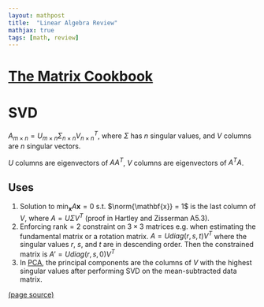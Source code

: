 ```yaml
---
layout: mathpost
title:  "Linear Algebra Review"
mathjax: true
tags: [math, review]
---
```


# [The Matrix Cookbook](https://www.math.uwaterloo.ca/~hwolkowi/matrixcookbook.pdf)

# SVD
$A_{m \times n} = U_{m \times n} \Sigma_{n \times n} V_{n \times n}^T$, where $\Sigma$ has $n$ singular values, and $V$ columns are $n$ singular vectors.

$U$ columns are eigenvectors of $AA^T$, $V$ columns are eigenvectors of $A^TA$.

## Uses
1. Solution to $\min_{\mathbf{x}} A\mathbf{x} = 0$ s.t. $\norm{\mathbf{x}} = 1$ is the last column of $V$, where $A = U \Sigma V^T$ (proof in Hartley and Zisserman A5.3).
2. Enforcing rank$=2$ constraint on $3 \times 3$ matrices e.g. when estimating the fundamental matrix or a rotation matrix. $A = U diag(r, s, t) V^T$ where the singular values $r$, $s$, and $t$ are in descending order. Then the constrained matrix is $A' = U diag(r, s, 0) V^T$
3. In [PCA](https://alliance.seas.upenn.edu/~cis520/dynamic/2016/wiki/index.php?n=Lectures.PCA), the principal components are the columns of $V$ with the highest singular values after performing SVD on the mean-subtracted data matrix.

[(page source)](https://github.com/samarth-robo/blog/blob/gh-pages/_posts/2020-02-20-linear_algebra_review.md)
